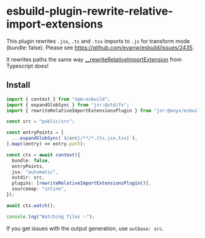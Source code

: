 # esbuild-plugin-rewrite-relative-import-extensions

This plugin rewrites `.jsx`, `.ts` and `.tsx` imports to `.js` for transform mode (bundle: false). Please see https://github.com/evanw/esbuild/issues/2435.

It rewrites paths the same way [__rewriteRelativeImportExtension](https://github.com/microsoft/TypeScript/blob/main/src/compiler/factory/emitHelpers.ts#L1456) from Typescript does!

## Install

```ts
import { context } from "npm:esbuild";
import { expandGlobSync } from "jsr:@std/fs";
import { rewriteRelativeImportExtensionsPlugin } from "jsr:@onyx/esbuild-plugin-rewrite-relative-import-extensions";

const src = "public/src";

const entryPoints = [
  ...expandGlobSync(`${src}/**/*.{ts,jsx,tsx}`),
].map((entry) => entry.path);

const ctx = await context({
  bundle: false,
  entryPoints,
  jsx: "automatic",
  outdir: src,
  plugins: [rewriteRelativeImportExtensionsPlugin()],
  sourcemap: "inline",
});

await ctx.watch();

console.log("Watching files ✨");
```

If you get issues with the output generation, use `outbase: src`.